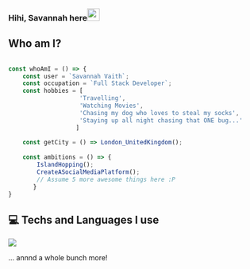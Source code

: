 ### Hihi, Savannah here<img src="https://media.giphy.com/media/hvRJCLFzcasrR4ia7z/giphy.gif" width="25px">

## Who am I? 

```javascript

const whoAmI = () => {
    const user = `Savannah Vaith`;
    const occupation = `Full Stack Developer`;
    const hobbies = [
                    'Travelling',
                    'Watching Movies',
                    'Chasing my dog who loves to steal my socks',
                    'Staying up all night chasing that ONE bug...'
                   ]
                   
    const getCity = () => London_UnitedKingdom(); 
    
    const ambitions = () => {
        IslandHopping();
        CreateASocialMediaPlatform();
        // Assume 5 more awesome things here :P
       }
}

```
## 💻 Techs and Languages I use

 <img src ="https://github-readme-stats.vercel.app/api/top-langs/?username=savannahvaith&layout=compact&hide_border=false&theme=darcula&bg_color=00000000&langs_count=6">
 
... annnd a whole bunch more! 
